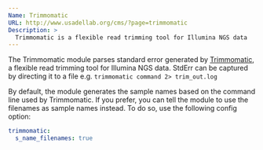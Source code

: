 ```yaml
---
Name: Trimmomatic
URL: http://www.usadellab.org/cms/?page=trimmomatic
Description: >
  Trimmomatic is a flexible read trimming tool for Illumina NGS data
---
```


The Trimmomatic module parses standard error generated by
[Trimmomatic](http://www.usadellab.org/cms/?page=trimmomatic),
a flexible read trimming tool for Illumina NGS data. StdErr can be captured by
directing it to a file e.g. `trimmomatic command 2> trim_out.log`

By default, the module generates the sample names based on the command line used
by Trimmomatic. If you prefer, you can tell the module to use the filenames as
sample names instead. To do so, use the following config option:

```yaml
trimmomatic:
  s_name_filenames: true
```
